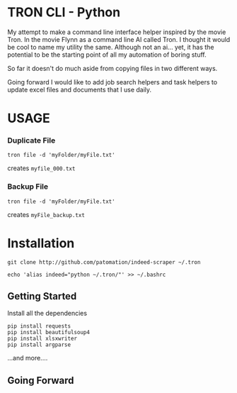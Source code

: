 # TRON CLI - Python

My attempt to make a command line interface helper inspired by the movie Tron.
In the movie Flynn as a command line AI called Tron. I thought it would be cool to name my utility the same. Although not an ai... yet, it has the potential to be the starting point of all my automation of boring stuff.

So far it doesn't do much aside from copying files in two different ways.

Going forward I would like to add job search helpers and task helpers to update excel files and documents that I use daily.


# USAGE
### Duplicate File
```
tron file -d 'myFolder/myFile.txt'
```
creates ```myfile_000.txt```

### Backup File
```
tron file -d 'myFolder/myFile.txt'
```
creates ```myFile_backup.txt```

# Installation
```
git clone http://github.com/patomation/indeed-scraper ~/.tron
```

```
echo 'alias indeed="python ~/.tron/"' >> ~/.bashrc
```

## Getting Started
Install all the dependencies
```
pip install requests
pip install beautifulsoup4
pip install xlsxwriter
pip install argparse
```
...and more....

## Going Forward
